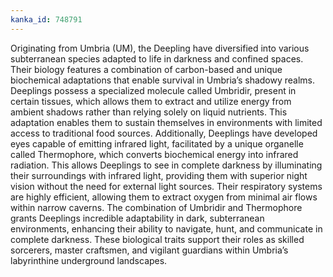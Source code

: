 ```yaml
---
kanka_id: 748791
---
```


Originating from Umbria (UM), the Deepling have diversified into various subterranean species adapted to life in darkness and confined spaces. Their biology features a combination of carbon-based and unique biochemical adaptations that enable survival in Umbria’s shadowy realms. Deeplings possess a specialized molecule called Umbridir, present in certain tissues, which allows them to extract and utilize energy from ambient shadows rather than relying solely on liquid nutrients. This adaptation enables them to sustain themselves in environments with limited access to traditional food sources. Additionally, Deeplings have developed eyes capable of emitting infrared light, facilitated by a unique organelle called Thermophore, which converts biochemical energy into infrared radiation. This allows Deeplings to see in complete darkness by illuminating their surroundings with infrared light, providing them with superior night vision without the need for external light sources. Their respiratory systems are highly efficient, allowing them to extract oxygen from minimal air flows within narrow caverns. The combination of Umbridir and Thermophore grants Deeplings incredible adaptability in dark, subterranean environments, enhancing their ability to navigate, hunt, and communicate in complete darkness. These biological traits support their roles as skilled sorcerers, master craftsmen, and vigilant guardians within Umbria’s labyrinthine underground landscapes.